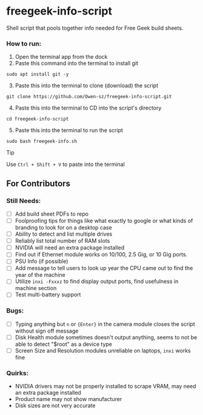 # freegeek-info-script
Shell script that pools together info needed for Free Geek build sheets.

### How to run:
1. Open the terminal app from the dock
2. Paste this command into the terminal to install git
  ```console
sudo apt install git -y
```
3. Paste this into the terminal to clone (download) the script
```console
git clone https://github.com/Owen-sz/freegeek-info-script.git
```
4. Paste this into the terminal to CD into the script's directory
```console
cd freegeek-info-script
```
5. Paste this into the terminal to run the script
```console
sudo bash freegeek-info.sh
```
> [!TIP]
>  Use `Ctrl + Shift + V` to paste into the terminal

## For Contributors

### Still Needs:
- [ ] Add build sheet PDFs to repo
- [ ] Foolproofing tips for things like what exactly to google or what kinds of branding to look for on a desktop case
- [ ] Ability to detect and list multiple drives
- [ ] Reliably list total number of RAM slots
- [ ] NVIDIA will need an extra package installed
- [ ] Find out if Ethernet module works on 10/100, 2.5 Gig, or 10 Gig ports.
- [ ] PSU Info (if possible)
- [ ] Add message to tell users to look up year the CPU came out to find the year of the machine
- [ ] Utilize `inxi -Fxxxz` to find display output ports, find usefulness in machine section
- [ ] Test multi-battery support

### Bugs:
- [ ] Typing anything but `n` or `{Enter}` in the camera module closes the script without sign off message
- [ ] Disk Health module sometimes doesn't output anything, seems to not be able to detect "$root" as a device type
- [ ] Screen Size and Resolution modules unreliable on laptops, `inxi` works fine

### Quirks:
- NVIDIA drivers may not be properly installed to scrape VRAM, may need an extra package installed
- Product name may not show manufacturer
- Disk sizes are not very accurate
